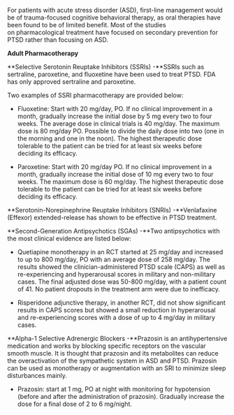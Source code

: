 For patients with acute stress disorder (ASD), first-line management would be of trauma-focused cognitive behavioral therapy, as oral therapies have been found to be of limited benefit. Most of the studies on pharmacological treatment have focused on secondary prevention for PTSD rather than focusing on ASD.

**Adult Pharmacotherapy**

**Selective Serotonin Reuptake Inhibitors (SSRIs) -**SSRIs such as sertraline, paroxetine, and fluoxetine have been used to treat PTSD. FDA has only approved sertraline and paroxetine.

Two examples of SSRI pharmacotherapy are provided below:

- Fluoxetine: Start with 20 mg/day, PO. If no clinical improvement in a month, gradually increase the initial dose by 5 mg every two to four weeks. The average dose in clinical trials is 40 mg/day. The maximum dose is 80 mg/day PO. Possible to divide the daily dose into two (one in the morning and one in the noon). The highest therapeutic dose tolerable to the patient can be tried for at least six weeks before deciding its efficacy.

- Paroxetine: Start with 20 mg/day PO. If no clinical improvement in a month, gradually increase the initial dose of 10 mg every two to four weeks. The maximum dose is 60 mg/day. The highest therapeutic dose tolerable to the patient can be tried for at least six weeks before deciding its efficacy.

**Serotonin-Norepinephrine Reuptake Inhibitors (SNRIs) -**Venlafaxine (Effexor) extended-release has shown to be effective in PTSD treatment.

**Second-Generation Antipsychotics (SGAs) -**Two antipsychotics with the most clinical evidence are listed below:

- Quetiapine monotherapy in an RCT started at 25 mg/day and increased to up to 800 mg/day, PO with an average dose of 258 mg/day. The results showed the clinician-administered PTSD scale (CAPS) as well as re-experiencing and hyperarousal scores in military and non-military cases. The final adjusted dose was 50-800 mg/day, with a patient count of 41. No patient dropouts in the treatment arm were due to inefficacy.

- Risperidone adjunctive therapy, in another RCT, did not show significant results in CAPS scores but showed a small reduction in hyperarousal and re-experiencing scores with a dose of up to 4 mg/day in military cases.

**Alpha-1 Selective Adrenergic Blockers -**Prazosin is an antihypertensive medication and works by blocking specific receptors on the vascular smooth muscle. It is thought that prazosin and its metabolites can reduce the overactivation of the sympathetic system in ASD and PTSD. Prazosin can be used as monotherapy or augmentation with an SRI to minimize sleep disturbances mainly.

- Prazosin: start at 1 mg, PO at night with monitoring for hypotension (before and after the administration of prazosin). Gradually increase the dose for a final dose of 2 to 6 mg/night.